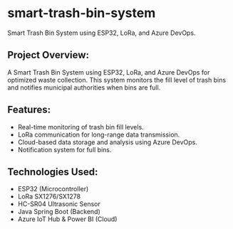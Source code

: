 # smart-trash-bin-system
Smart Trash Bin System using ESP32, LoRa, and Azure DevOps.

## Project Overview:
A Smart Trash Bin System using ESP32, LoRa, and Azure DevOps for optimized waste collection. This system monitors the fill level of trash bins and notifies municipal authorities when bins are full.

## Features:
- Real-time monitoring of trash bin fill levels.
- LoRa communication for long-range data transmission.
- Cloud-based data storage and analysis using Azure DevOps.
- Notification system for full bins.

## Technologies Used:
- ESP32 (Microcontroller)
- LoRa SX1276/SX1278
- HC-SR04 Ultrasonic Sensor
- Java Spring Boot (Backend)
- Azure IoT Hub & Power BI (Cloud)


